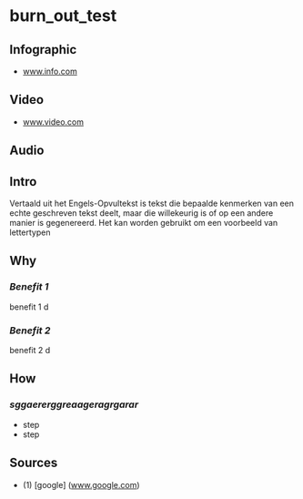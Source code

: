 [//]: <> (FL0,TH3,X10,EPWMW)


# **burn_out_test**

## **Infographic**
[//]: <> (BO-infographic)
* www.info.com

[//]: <> (EO-infographic)
## **Video**
[//]: <> (BO-video)
* www.video.com

[//]: <> (EO-video)
## **Audio**
[//]: <> (BO-audio)

[//]: <> (EO-audio)
## **Intro**
[//]: <> (BO-intro)
Vertaald uit het Engels-Opvultekst is tekst die bepaalde kenmerken van een echte geschreven tekst deelt, maar die willekeurig is of op een andere manier is gegenereerd. Het kan worden gebruikt om een ​​voorbeeld van lettertypen

[//]: <> (EO-intro)
## **Why**
[//]: <> (BO-why)

### *Benefit 1*
benefit 1 d

### *Benefit 2*
benefit 2 d

[//]: <> (EO-why)
## **How**
[//]: <> (BO-how)

### *sggaererggreaageragrgarar*
* step
* step

[//]: <> (EO-how)

## **Sources**
[//]: <> (BO-sources)

- (1)	[google] (www.google.com)

[//]: <> (EO-sources)
